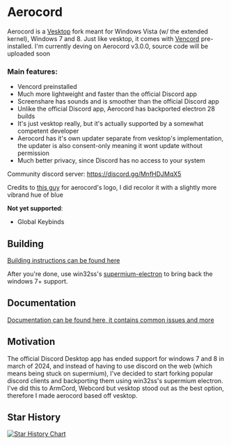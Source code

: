 # Aerocord

Aerocord is a [Vesktop](https://github.com/Vencord/Vesktop) fork meant for Windows Vista (w/ the extended kernel), Windows 7 and 8. Just like vesktop, it comes with [Vencord](https://github.com/Vendicated/Vencord) pre-installed.
I'm currently deving on Aerocord v3.0.0, source code will be uploaded soon

### Main features:

- Vencord preinstalled
- Much more lightweight and faster than the official Discord app
- Screenshare has sounds and is smoother than the official Discord app
- Unlike the official Discord app, Aerocord has backported electron 28 builds
- It's just vesktop really, but it's actually supported by a somewhat competent developer
- Aerocord has it's own updater separate from vesktop's implementation, the updater is also consent-only meaning it wont update without permission
- Much better privacy, since Discord has no access to your system

Community discord server: https://discord.gg/MnfHDJMqX5

Credits to [this guy](https://www.deviantart.com/miltonator/art/Discord-Icon-for-Windows-and-MacOS-Skeuomorphism-876399496) for aerocord's logo, I did recolor it with a slightly more vibrand hue of blue

**Not yet supported**:

-   Global Keybinds

## Building
[Building instructions can be found here](https://github.com/AiekDev/aerocord/blob/main/Building.MD)

After you're done, use win32ss's [supermium-electron](https://github.com/win32ss/supermium-electron/releases) to bring back the windows 7+ support.

## Documentation
[Documentation can be found here, it contains common issues and more](https://github.com/AiekDev/aerocord/blob/main/Documentation.MD)

## Motivation

The official Discord Desktop app has ended support for windows 7 and 8 in march of 2024, and instead of having to use discord on the web (which means being stuck on supermium), I've decided to start forking popular discord clients and backporting them using win32ss's supermium electron. I've did this to ArmCord, Webcord but vesktop stood out as the best option, therefore I made aerocord based off vesktop.

## Star History

<a href="https://star-history.com/#AiekDev/aerocord&Timeline">
  <picture>
    <source media="(prefers-color-scheme: dark)" srcset="https://api.star-history.com/svg?repos=AiekDev/aerocord&type=Timeline&theme=dark" />
    <source media="(prefers-color-scheme: light)" srcset="https://api.star-history.com/svg?repos=AiekDev/aerocord&type=Timeline" />
    <img alt="Star History Chart" src="https://api.star-history.com/svg?repos=Vendicated/Vencord&type=Timeline" />
  </picture>
</a>
